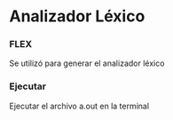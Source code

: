 # Analizador Léxico
### FLEX
Se utilizó para generar el analizador léxico 

### Ejecutar
Ejecutar el archivo a.out en la terminal 
